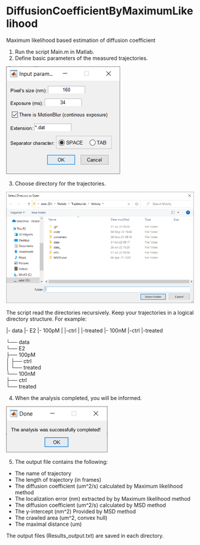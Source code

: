 # DiffusionCoefficientByMaximumLikelihood
Maximum likelihood based estimation of diffusion coefficient

01. Run the script Main.m in Matlab.
02. Define basic parameters of the measured trajectories.

![Input fields to define params](/info/01-DefineParams.png)

03. Choose directory for the trajectories.

![Input fields to define params](/info/02-BrowseDirectory.png)

The script read the directories recursively. Keep your trajectories in a logical directory structure. For example: 

 


 |- data
    |- E2
       |- 100pM
       |  |-ctrl
       |  |-treated
       |- 100nM
          |-ctrl
          |-treated
		  
		  
└── data  
    └── E2  
        ├── 100pM  
        │   ├── ctrl  
        │   └── treated  
        └── 100nM  
            ├── ctrl  
            └── treated  



04. When the analysis completed, you will be informed.

![Motion blur](/info/03-Done.png)
		  
05. The output file contains the following:
 - The name of trajectory
 - The length of trajectory (in frames)
 - The diffusion coefficient (um^2/s) calculated by Maximum likelihood method
 - The localization error (nm) extracted by  by Maximum likelihood method
 - The diffusion coefficient (um^2/s) calculated by MSD method
 - The y-intercept (nm^2) Provided by MSD method
 - The crawled area (um^2, convex hull) 
 - The maximal distance (um)
 
The output files (Results_output.txt) are saved in each directory.

